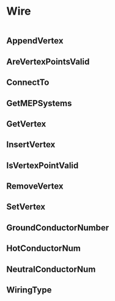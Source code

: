 # Wire 

```{contents}
```

## AppendVertex

## AreVertexPointsValid

## ConnectTo

## GetMEPSystems

## GetVertex

## InsertVertex

## IsVertexPointValid

## RemoveVertex

## SetVertex

## GroundConductorNumber

## HotConductorNum

## NeutralConductorNum

## WiringType